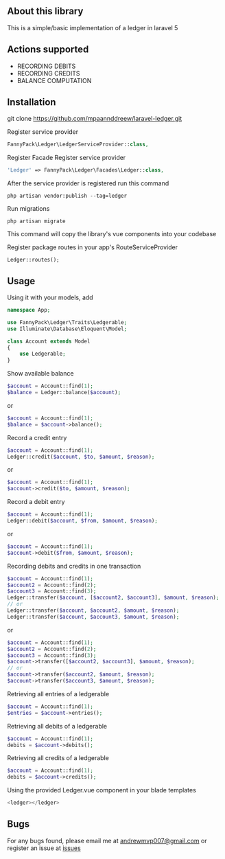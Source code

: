## About this library

This is a simple/basic implementation of a ledger in laravel 5

## Actions supported
- RECORDING DEBITS
- RECORDING CREDITS
- BALANCE COMPUTATION

## Installation
git clone https://github.com/mpaannddreew/laravel-ledger.git

Register service provider
```php
FannyPack\Ledger\LedgerServiceProvider::class,
```
Register Facade
Register service provider
```php
'Ledger' => FannyPack\Ledger\Facades\Ledger::class,
```

After the service provider is registered run this command
```
php artisan vendor:publish --tag=ledger
```
Run migrations
```
php artisan migrate
```
This command will copy the library's vue components into your codebase

Register package routes in your app's RouteServiceProvider
```
Ledger::routes();
```

## Usage
Using it with your models, add 
```php
namespace App;

use FannyPack\Ledger\Traits\Ledgerable;
use Illuminate\Database\Eloquent\Model;

class Account extends Model
{
    use Ledgerable;
}
```

Show available balance
```php
$account = Account::find(1);
$balance = Ledger::balance($account);
```
or
```php
$account = Account::find(1);
$balance = $account->balance();
```
Record a credit entry
```php
$account = Account::find(1);
Ledger::credit($account, $to, $amount, $reason);
```
or
```php
$account = Account::find(1);
$account->credit($to, $amount, $reason);
```
Record a debit entry
```php
$account = Account::find(1);
Ledger::debit($account, $from, $amount, $reason);
```
or
```php
$account = Account::find(1);
$account->debit($from, $amount, $reason);
```

Recording debits and credits in one transaction
```php
$account = Account::find(1);
$account2 = Account::find(2);
$account3 = Account::find(3);
Ledger::transfer($account, [$account2, $account3], $amount, $reason);
// or
Ledger::transfer($account, $account2, $amount, $reason);
Ledger::transfer($account, $account3, $amount, $reason);
```
or
```php
$account = Account::find(1);
$account2 = Account::find(2);
$account3 = Account::find(3);
$account->transfer([$account2, $account3], $amount, $reason);
// or
$account->transfer($account2, $amount, $reason);
$account->transfer($account3, $amount, $reason);
```
Retrieving all entries of a ledgerable
```php
$account = Account::find(1);
$entries = $account->entries();
```
Retrieving all debits of a ledgerable
```php
$account = Account::find(1);
debits = $account->debits();
```
Retrieving all credits of a ledgerable
```php
$account = Account::find(1);
debits = $account->credits();
```
Using the provided Ledger.vue component in your blade templates
```php
<ledger></ledger>
```

## Bugs
For any bugs found, please email me at andrewmvp007@gmail.com or register an issue at [issues](https://github.com/mpaannddreew/laravel-ledger/issues)
